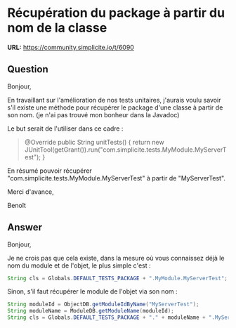 # Récupération du package à partir du nom de la classe

**URL:** https://community.simplicite.io/t/6090

## Question
Bonjour,

En travaillant sur l'amélioration de nos tests unitaires, j'aurais voulu savoir s'il existe une méthode pour récupérer le package d'une classe à partir de son nom. (je n'ai pas trouvé mon bonheur dans la Javadoc)

Le but serait de l'utiliser dans ce cadre :

> @Override
> public String unitTests() {
>     return new JUnitTool(getGrant()).run("com.simplicite.tests.MyModule.MyServerTest");
> }

En résumé pouvoir récupérer "com.simplicite.tests.MyModule.MyServerTest" à partir de "MyServerTest".

Merci d'avance,

Benoît

## Answer
Bonjour,

Je ne crois pas que cela existe, dans la mesure où vous connaissez déjà le nom du module et de l'objet, le plus simple c'est :

```java
String cls = Globals.DEFAULT_TESTS_PACKAGE + ".MyModule.MyServerTest";
```

Sinon, s'il faut récupérer le module de l'objet via son nom :

```java
String moduleId = ObjectDB.getModuleIdByName("MyServerTest");
String moduleName = ModuleDB.getModuleName(moduleId);
String cls = Globals.DEFAULT_TESTS_PACKAGE + "." + moduleName + ".MyServerTest";
```
